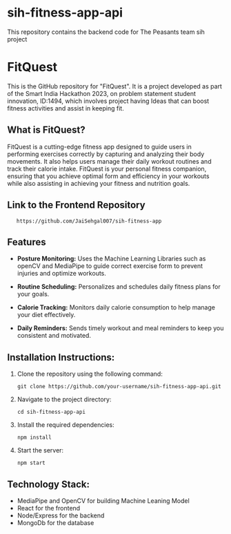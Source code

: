 # sih-fitness-app-api
This repository contains the backend code for The Peasants team sih project

# FitQuest

This is the GitHub repository for "FitQuest". It is a project developed as part of the Smart India Hackathon 2023, on problem statement student innovation, ID:1494, which involves project having Ideas that can boost fitness activities and assist in keeping fit.

## What is FitQuest?

FitQuest is a cutting-edge fitness app designed to guide users in performing exercises correctly by capturing and analyzing their body movements. It also helps users manage their daily workout routines and track their calorie intake. FitQuest is your personal fitness companion, ensuring that you achieve optimal form and efficiency in your workouts while also assisting in achieving your fitness and nutrition goals.

## Link to the Frontend Repository

```
   https://github.com/JaiSehgal007/sih-fitness-app
```

## Features
* **Posture Monitoring:**  Uses the Machine Learning Libraries such as openCV and MediaPipe to guide correct exercise form to prevent injuries and optimize workouts.

* **Routine Scheduling:** Personalizes and schedules daily fitness plans for your goals.

* **Calorie Tracking:** Monitors daily calorie consumption to help manage your diet effectively.

* **Daily Reminders:** Sends timely workout and meal reminders to keep you consistent and motivated.

## Installation Instructions:

1. Clone the repository using the following command:
   ```
   git clone https://github.com/your-username/sih-fitness-app-api.git
   ```

2. Navigate to the project directory:
   ```
   cd sih-fitness-app-api
   ```

3. Install the required dependencies:
   ```
   npm install
   ```

4. Start the server:
   ```
   npm start
   ```




## Technology Stack:
- MediaPipe and OpenCV for building Machine Leaning Model
- React for the frontend
- Node/Express for the backend
- MongoDb for the database
